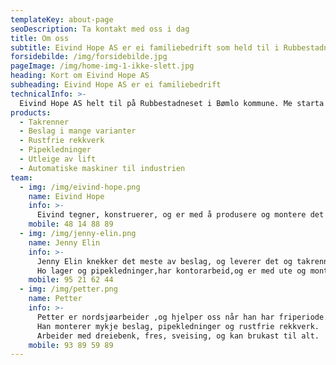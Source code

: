 ```yaml
---
templateKey: about-page
seoDescription: Ta kontakt med oss i dag
title: Om oss
subtitle: Eivind Hope AS er ei familiebedrift som held til i Rubbestadneset på Bømlo
forsidebilde: /img/forsidebilde.jpg
pageImage: /img/home-img-1-ikke-slett.jpg
heading: Kort om Eivind Hope AS
subheading: Eivind Hope AS er ei familiebedrift
technicalInfo: >-
  Eivind Hope AS helt til på Rubbestadneset i Bømlo kommune. Me starta i 1991 som blikkenslager, og leverer i dag
products:
  - Takrenner
  - Beslag i mange varianter
  - Rustfrie rekkverk
  - Pipekledninger
  - Utleige av lift
  - Automatiske maskiner til industrien
team:
  - img: /img/eivind-hope.png
    name: Eivind Hope
    info: >-
      Eivind tegner, konstruerer, og er med å produsere og montere det meste av ting som me lagar av rekkverk, maskiner, og ellers alt som folk måtte spørja om.
    mobile: 48 14 88 89
  - img: /img/jenny-elin.png
    name: Jenny Elin
    info: >-
      Jenny Elin knekker det meste av beslag, og leverer det og takrenner til kunder.
      Ho lager og pipekledninger,har kontorarbeid,og er med ute og monterer rustfrie rekkverk når det trengs.
    mobile: 95 21 62 44
  - img: /img/petter.png
    name: Petter
    info: >-
      Petter er nordsjøarbeider ,og hjelper oss når han har friperiode.
      Han monterer mykje beslag, pipekledninger og rustfrie rekkverk.
      Arbeider med dreiebenk, fres, sveising, og kan brukast til alt.
    mobile: 93 89 59 89
---
```

